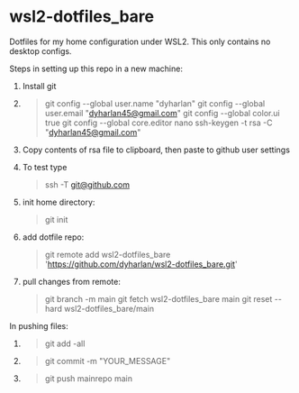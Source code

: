 # wsl2-dotfiles_bare
Dotfiles for my home configuration under WSL2. This only contains no desktop configs.

Steps in setting up this repo in a new machine:
1. Install git
2. 
	> git config --global user.name "dyharlan"
	> git config --global user.email "dyharlan45@gmail.com"
	> git config --global color.ui true
	> git config --global core.editor nano
	> ssh-keygen -t rsa -C "dyharlan45@gmail.com"

3. Copy contents of rsa file to clipboard, then paste to github user settings
4. To test type
	> ssh -T git@github.com
5. init home directory:
	> git init
6. add dotfile repo:
	> git remote add wsl2-dotfiles_bare 'https://github.com/dyharlan/wsl2-dotfiles_bare.git'
7. pull changes from remote:
	> git branch -m main
	> git fetch  wsl2-dotfiles_bare main
	> git reset --hard wsl2-dotfiles_bare/main

In pushing files:
1. > git add -all
2. > git commit -m "YOUR_MESSAGE"
3. > git push mainrepo main
